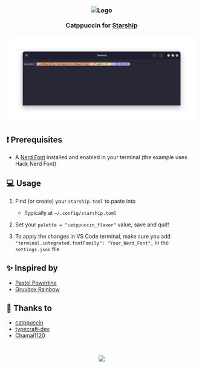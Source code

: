 <h3 align="center">
	<img src="https://raw.githubusercontent.com/catppuccin/catppuccin/main/assets/logos/exports/1544x1544_circle.png" width="100" alt="Logo"/>
	<br/>
	<br/>
	Catppuccin for <a href="https://starship.rs">Starship</a>
</h3>

<p align="center">
	<img src="assets/preview.png"/>
</p>

## ❗ Prerequisites

- A [Nerd Font](https://www.nerdfonts.com/) installed and enabled in your terminal (the example uses Hack Nerd Font)

## 💻 Usage

1. Find (or create) your `starship.toml` to paste into
   - Typically at `~/.config/starship.toml`
2. Set your `palette = "catppuccin_flavor"` value, save and quit!

3. To apply the changes in VS Code terminal, make sure you add `"terminal.integrated.fontFamily": "Your_Nerd_Font",`
   in the `settings.json` file

## ✨ Inspired by

- [Pastel Powerline](https://starship.rs/presets/pastel-powerline)
- [Gruvbox Rainbow](https://starship.rs/presets/gruvbox-rainbow)

## 💜 Thanks to

- [catppuccin](https://github.com/catppuccin)
- [typecraft-dev](https://github.com/typecraft-dev)
- [Chamal1120](https://github.com/Chamal1120)

&nbsp;

<p align="center">
	<img src="https://raw.githubusercontent.com/catppuccin/catppuccin/main/assets/footers/gray0_ctp_on_line.svg?sanitize=true" />
</p>
